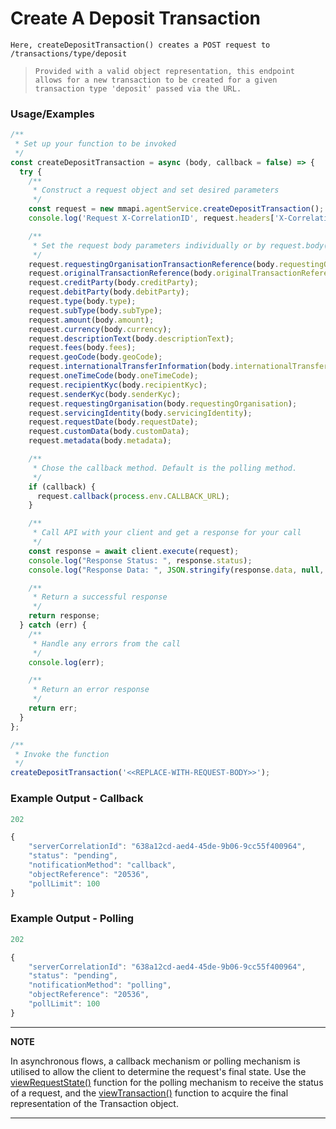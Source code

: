 # Create A Deposit Transaction

`Here, createDepositTransaction() creates a POST request to /transactions/type/deposit`

> `Provided with a valid object representation, this endpoint allows for a new transaction to be created for a given transaction type 'deposit' passed via the URL.`

### Usage/Examples

```javascript
/**
 * Set up your function to be invoked
 */
const createDepositTransaction = async (body, callback = false) => {
  try {
    /**
     * Construct a request object and set desired parameters
     */
    const request = new mmapi.agentService.createDepositTransaction();
    console.log('Request X-CorrelationID', request.headers['X-CorrelationID']);

    /**
     * Set the request body parameters individually or by request.body(body);
     */
    request.requestingOrganisationTransactionReference(body.requestingOrganisationTransactionReference);
    request.originalTransactionReference(body.originalTransactionReference);
    request.creditParty(body.creditParty);
    request.debitParty(body.debitParty);
    request.type(body.type);
    request.subType(body.subType);
    request.amount(body.amount);
    request.currency(body.currency);
    request.descriptionText(body.descriptionText);
    request.fees(body.fees);
    request.geoCode(body.geoCode);
    request.internationalTransferInformation(body.internationalTransferInformation);
    request.oneTimeCode(body.oneTimeCode);
    request.recipientKyc(body.recipientKyc);
    request.senderKyc(body.senderKyc);
    request.requestingOrganisation(body.requestingOrganisation);
    request.servicingIdentity(body.servicingIdentity);
    request.requestDate(body.requestDate);
    request.customData(body.customData);
    request.metadata(body.metadata);

    /**
     * Chose the callback method. Default is the polling method.
     */
    if (callback) {
      request.callback(process.env.CALLBACK_URL);
    }

    /**
     * Call API with your client and get a response for your call
     */
    const response = await client.execute(request);
    console.log("Response Status: ", response.status);
    console.log("Response Data: ", JSON.stringify(response.data, null, 4));

    /**
     * Return a successful response
     */
    return response;
  } catch (err) {
    /**
     * Handle any errors from the call
     */
    console.log(err);

    /**
     * Return an error response
     */
    return err;
  }
};

/**
 * Invoke the function
 */
createDepositTransaction('<<REPLACE-WITH-REQUEST-BODY>>');
```

### Example Output - Callback

```javascript
202

{
    "serverCorrelationId": "638a12cd-aed4-45de-9b06-9cc55f400964",
    "status": "pending",
    "notificationMethod": "callback",
    "objectReference": "20536",
    "pollLimit": 100
}
```

### Example Output - Polling

```javascript
202

{
    "serverCorrelationId": "638a12cd-aed4-45de-9b06-9cc55f400964",
    "status": "pending",
    "notificationMethod": "polling",
    "objectReference": "20536",
    "pollLimit": 100
}
```

---

**NOTE**

In asynchronous flows, a callback mechanism or polling mechanism is utilised to allow the client to determine the request's final state. Use the [viewRequestState()](viewRequestState.Readme.md) function for the polling mechanism to receive the status of a request, and the [viewTransaction()](viewTransaction.Readme.md) function to acquire the final representation of the Transaction object.

---